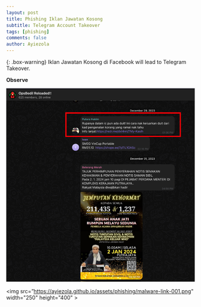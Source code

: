 ```yaml
---
layout: post
title: Phishing Iklan Jawatan Kosong
subtitle: Telegram Account Takeover
tags: [phishing]
comments: false
author: Ayiezola
---
```

{: .box-warning}
Iklan Jawatan Kosong di Facebook will lead to Telegram Takeover.

**Observe**

![Crepe](/assets/phishing/malware-link-001.png)

<img src=”https://ayiezola.github.io/assets/phishing/malware-link-001.png" width="250" height="400" >



